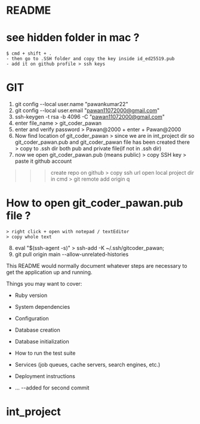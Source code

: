 # README

# see hidden folder in mac ?
    $ cmd + shift + . 
    - then go to .SSH folder and copy the key inside id_ed25519.pub
    - add it on github profile > ssh keys

# GIT
1. git config --local user.name "pawankumar22"
2. git config --local user.email "pawan11072000@gmail.com"
3. ssh-keygen -t rsa -b 4096 -C "pawan11072000@gmail.com"
4. enter file_name >  git_coder_pawan
5. enter and verify password > Pawan@2000 + enter + Pawan@2000
6. Now find location of git_coder_pawan > since we are in int_project dir so git_coder_pawan.pub and git_coder_pawan file has been created there  > copy to .ssh dir both pub and private file(if not in .ssh dir)
7. now we open git_coder_pawan.pub (means public) > copy SSH key > paste it github account
>>> create repo on github > copy ssh url 
>>> open local project dir in cmd > git remote add origin <ssh url>q
# How to open git_coder_pawan.pub file ?
    > right click + open with notepad / textEditor
    > copy whole text

8.  eval "$(ssh-agent -s)" > ssh-add -K ~/.ssh/gitcoder_pawan; 
9. git pull origin main --allow-unrelated-histories   

This README would normally document whatever steps are necessary to get the
application up and running.

Things you may want to cover:

* Ruby version

* System dependencies

* Configuration

* Database creation

* Database initialization

* How to run the test suite

* Services (job queues, cache servers, search engines, etc.)

* Deployment instructions

* ...
--added for second commit 
# int_project
